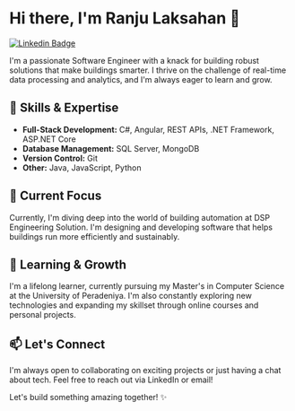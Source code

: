 # Hi there, I'm Ranju Laksahan 👋

[![Linkedin Badge](https://img.shields.io/badge/-LinkedIn-blue?style=flat-square&logo=Linkedin&logoColor=white&link=https://www.linkedin.com/in/ranju-laksahan-gamage-47635519b)](https://www.linkedin.com/in/ranju-gamage-47635519b)   
  
 

I'm a passionate Software Engineer with a knack for building robust solutions that make buildings smarter. I thrive on the challenge of real-time data processing and analytics, and I'm always eager to learn and grow.

## 🚀 Skills & Expertise

* **Full-Stack Development:** C#, Angular, REST APIs, .NET Framework, ASP.NET Core
* **Database Management:** SQL Server, MongoDB
* **Version Control:** Git
* **Other:** Java, JavaScript, Python

## 🔭 Current Focus

Currently, I'm diving deep into the world of building automation at DSP Engineering Solution. I'm designing and developing software that helps buildings run more efficiently and sustainably.

## 🌱 Learning & Growth

I'm a lifelong learner, currently pursuing my Master's in Computer Science at the University of Peradeniya. I'm also constantly exploring new technologies and expanding my skillset through online courses and personal projects.

## 📫 Let's Connect

I'm always open to collaborating on exciting projects or just having a chat about tech. Feel free to reach out via LinkedIn or email!

Let's build something amazing together! ✨
